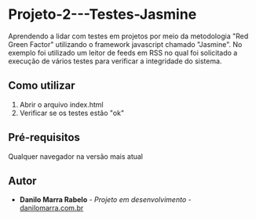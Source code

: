 # Projeto-2---Testes-Jasmine

Aprendendo a lidar com testes em projetos por meio da metodologia "Red Green Factor" utilizando o framework javascript chamado "Jasmine". No exemplo foi utilizado um leitor de feeds em RSS no qual foi solicitado a execução de vários testes para verificar a integridade do sistema.

## Como utilizar
1) Abrir o arquivo index.html 
2) Verificar se os testes estão "ok"

## Pré-requisitos
Qualquer navegador na versão mais atual

## Autor
* **Danilo Marra Rabelo** - *Projeto em desenvolvimento* - [danilomarra.com.br](http://danilomarra.com.br/)
